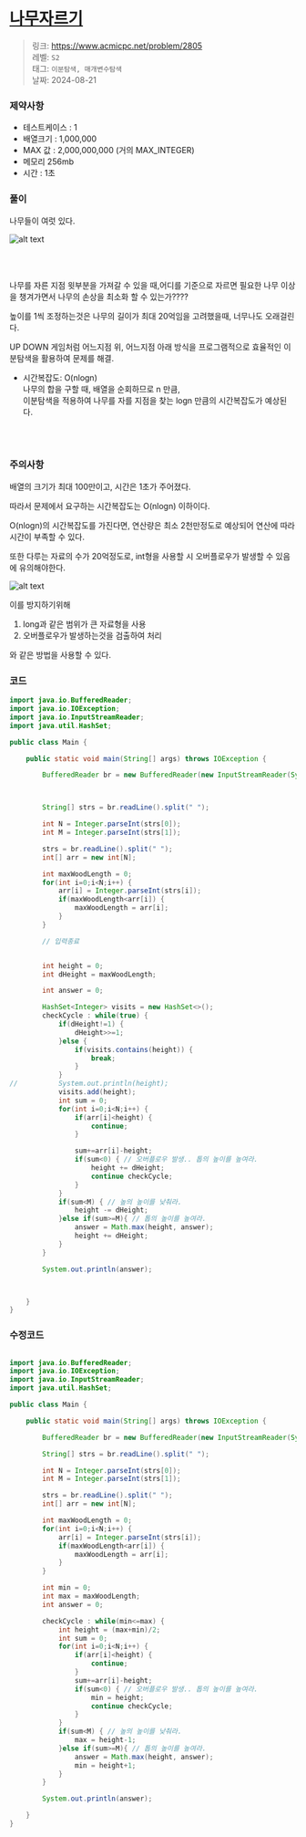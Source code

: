 # [나무자르기](https://www.acmicpc.net/problem/2805)

> 링크: <https://www.acmicpc.net/problem/2805>  
> 레벨: `S2`  
> 태그: `이분탐색, 매개변수탐색`  
> 날짜: 2024-08-21

### 제약사항

- 테스트케이스 : 1
- 배열크기 : 1,000,000
- MAX 값 : 2,000,000,000 (거의 MAX_INTEGER)
- 메모리 256mb
- 시간 : 1초

### 풀이

나무들이 여럿 있다.


![alt text](image-4.png)

</br>
</br>

나무를 자른 지점 윗부분을 가져갈 수 있을 때,어디를 기준으로 자르면 필요한 나무 이상을 챙겨가면서 나무의 손상을 최소화 할 수 있는가????

높이를 1씩 조정하는것은 나무의 길이가 최대 20억임을 고려했을때, 너무나도 오래걸린다.

UP DOWN 게임처럼 어느지점 위, 어느지점 아래 방식을 프로그램적으로 효율적인 이분탐색을 활용하여 문제를 해결.



- 시간복잡도: O(nlogn)  
  나무의 합을 구할 때, 배열을 순회하므로 n 만큼,  
  이분탐색을 적용하여 나무를 자를 지점을 찾는 logn 만큼의 시간복잡도가 예상된다.

</br>
</br>

### 주의사항

배열의 크기가 최대 100만이고, 시간은 1초가 주어졌다.

따라서 문제에서 요구하는 시간복잡도는 O(nlogn) 이하이다.

O(nlogn)의 시간복잡도를 가진다면, 연산량은 최소 2천만정도로 예상되어 연산에 따라 시간이 부족할 수 있다.

또한 다루는 자료의 수가 20억정도로, int형을 사용할 시 오버플로우가 발생할 수 있음에 유의해야한다.

![alt text](image.png)




이를 방지하기위해

1. long과 같은 범위가 큰 자료형을 사용
2. 오버플로우가 발생하는것을 검출하여 처리

와 같은 방법을 사용할 수 있다.




### 코드

```java
import java.io.BufferedReader;
import java.io.IOException;
import java.io.InputStreamReader;
import java.util.HashSet;

public class Main {

	public static void main(String[] args) throws IOException {

		BufferedReader br = new BufferedReader(new InputStreamReader(System.in));



		String[] strs = br.readLine().split(" ");

		int N = Integer.parseInt(strs[0]);
		int M = Integer.parseInt(strs[1]);

		strs = br.readLine().split(" ");
		int[] arr = new int[N];

		int maxWoodLength = 0;
		for(int i=0;i<N;i++) {
			arr[i] = Integer.parseInt(strs[i]);
			if(maxWoodLength<arr[i]) {
				maxWoodLength = arr[i];
			}
		}

		// 입력종료


		int height = 0;
		int dHeight = maxWoodLength;

		int answer = 0;

		HashSet<Integer> visits = new HashSet<>();
		checkCycle : while(true) {
			if(dHeight!=1) {
				dHeight>>=1;
			}else {
				if(visits.contains(height)) {
					break;
				}
			}
//			System.out.println(height);
			visits.add(height);
			int sum = 0;
			for(int i=0;i<N;i++) {
				if(arr[i]<height) {
					continue;
				}

				sum+=arr[i]-height;
				if(sum<0) { // 오버플로우 발생.. 톱의 높이를 높여라.
					height += dHeight;
					continue checkCycle;
				}
			}
			if(sum<M) { // 높의 높이를 낮춰라.
				height -= dHeight;
			}else if(sum>=M){ // 톱의 높이를 높여라.
				answer = Math.max(height, answer);
				height += dHeight;
			}
		}

		System.out.println(answer);



	}
}
```

### 수정코드

```java

import java.io.BufferedReader;
import java.io.IOException;
import java.io.InputStreamReader;
import java.util.HashSet;

public class Main {

    public static void main(String[] args) throws IOException {

        BufferedReader br = new BufferedReader(new InputStreamReader(System.in));

        String[] strs = br.readLine().split(" ");

        int N = Integer.parseInt(strs[0]);
        int M = Integer.parseInt(strs[1]);

        strs = br.readLine().split(" ");
        int[] arr = new int[N];

        int maxWoodLength = 0;
        for(int i=0;i<N;i++) {
            arr[i] = Integer.parseInt(strs[i]);
            if(maxWoodLength<arr[i]) {
                maxWoodLength = arr[i];
            }
        }

        int min = 0;
        int max = maxWoodLength;
        int answer = 0;

        checkCycle : while(min<=max) {
            int height = (max+min)/2;
            int sum = 0;
            for(int i=0;i<N;i++) {
                if(arr[i]<height) {
                    continue;
                }
                sum+=arr[i]-height;
                if(sum<0) { // 오버플로우 발생.. 톱의 높이를 높여라.
                    min = height;
                    continue checkCycle;
                }
            }
            if(sum<M) { // 높의 높이를 낮춰라.
                max = height-1;
            }else if(sum>=M){ // 톱의 높이를 높여라.
                answer = Math.max(height, answer);
                min = height+1;
            }
        }

        System.out.println(answer);

    }
}

```
